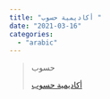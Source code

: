 ```yaml
---
title: "أكاديمية حسوب "
date: "2021-03-16"
categories:
  - "arabic"
---
```


> حسوب
>
> [أكاديمية حسوب ](https://www.youtube.com/channel/UCJv37tcBvJlBF2MoVMRMvbQ/videos)
